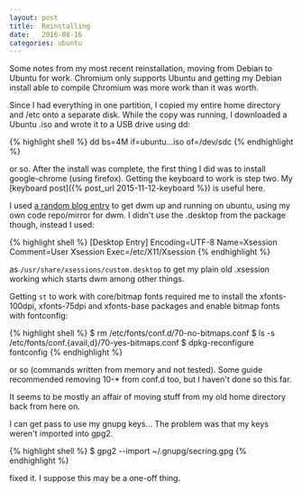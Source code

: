 ```yaml
---
layout: post
title:  Reinstalling
date:   2016-08-16
categories: ubuntu
---
```


Some notes from my most recent reinstallation, moving from Debian to
Ubuntu for work. Chromium only supports Ubuntu and getting my Debian
install able to compile Chromium was more work than it was worth.

Since I had everything in one partition, I copied my entire home
directory and /etc onto a separate disk. While the copy was running, I
downloaded a Ubuntu .iso and wrote it to a USB drive using dd:

{% highlight shell %}
dd bs=4M if=ubuntu...iso of=/dev/sdc
{% endhighlight %}

or so. After the install was complete, the first thing I did was to
install google-chrome (using firefox). Getting the keyboard to work is
step two. My [keyboard post]({% post_url 2015-11-12-keyboard %})
is useful here.

I used
[a random blog entry](https://cannibalcandy.wordpress.com/2012/04/26/installing-and-configuring-dwm-under-ubuntu/)
to get dwm up and running on ubuntu, using my own code repo/mirror for
dwm. I didn't use the .desktop from the package though, instead I used:

{% highlight shell %}
[Desktop Entry]
Encoding=UTF-8
Name=Xsession
Comment=User Xsession
Exec=/etc/X11/Xsession
{% endhighlight %}

as `/usr/share/xsessions/custom.desktop` to get my plain old .xsession
working which starts dwm among other things.

Getting `st` to work with core/bitmap fonts required me to install the
xfonts-100dpi, xfonts-75dpi and xfonts-base packages and enable bitmap
fonts with fontconfig:

{% highlight shell %}
$ rm /etc/fonts/conf.d/70-no-bitmaps.conf
$ ls -s /etc/fonts/conf.{avail,d}/70-yes-bitmaps.conf
$ dpkg-reconfigure fontconfig
{% endhighlight %}

or so (commands written from memory and not tested). Some guide
recommended removing 10-* from conf.d too, but I haven't done so this
far.

It seems to be mostly an affair of moving stuff from my old home
directory back from here on.

I can get pass to use my gnupg keys... The problem was that my keys
weren't imported into gpg2.

{% highlight shell %}
$ gpg2 --import ~/.gnupg/secring.gpg
{% endhighlight %}

fixed it. I suppose this may be a one-off thing.
